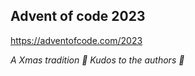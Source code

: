## Advent of code 2023

https://adventofcode.com/2023

_A Xmas tradition 🎅 Kudos to the authors 🎉_

